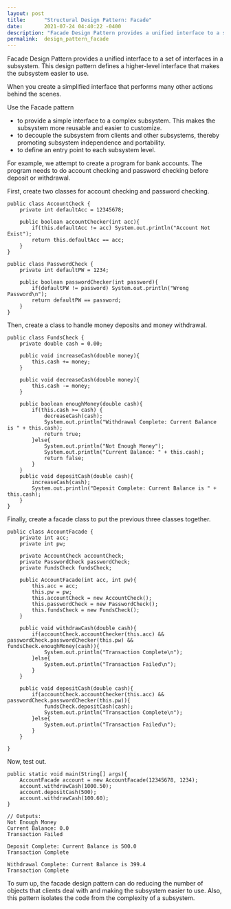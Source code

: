 ```yaml
---
layout: post
title:      "Structural Design Pattern: Facade"
date:       2021-07-24 04:40:22 -0400
description: "Facade Design Pattern provides a unified interface to a set of interfaces in a subsystem. This design pattern defines a higher-level interface that...."
permalink:  design_pattern_facade
---
```


Facade Design Pattern provides a unified interface to a set of interfaces in a subsystem. This design pattern defines a higher-level interface that makes the subsystem easier to use.

When you create a simplified interface that performs many other actions behind the scenes.

Use the Facade pattern
* to provide a simple interface to a complex subsystem. This makes the subsystem more reusable and easier to customize. 
* to decouple the subsystem from clients and other subsystems, thereby promoting subsystem independence and portability.
* to define an entry point to each subsystem level. 

For example, we attempt to create a program for bank accounts.  The program needs to do account checking and password checking before deposit or withdrawal.

First, create two classes for account checking and password checking.

```
public class AccountCheck {
    private int defaultAcc = 12345678;

    public boolean accountChecker(int acc){
        if(this.defaultAcc != acc) System.out.println("Account Not Exist");
        return this.defaultAcc == acc;
    }
}
```

```
public class PasswordCheck {
    private int defaultPW = 1234;

    public boolean passwordChecker(int password){
        if(defaultPW != password) System.out.println("Wrong Password\n");
        return defaultPW == password;
    }
}
```

Then, create a class to handle money deposits and money withdrawal.

```
public class FundsCheck {
    private double cash = 0.00;

    public void increaseCash(double money){
        this.cash += money;
    }

    public void decreaseCash(double money){
        this.cash -= money;
    }

    public boolean enoughMoney(double cash){
        if(this.cash >= cash) {
            decreaseCash(cash);
            System.out.println("Withdrawal Complete: Current Balance is " + this.cash);
            return true;
        }else{
            System.out.println("Not Enough Money");
            System.out.println("Current Balance: " + this.cash);
            return false;
        }
    }
    public void depositCash(double cash){
        increaseCash(cash);
        System.out.println("Deposit Complete: Current Balance is " + this.cash);
    }
}
```

Finally, create a facade class to put the previous three classes together.

```
public class AccountFacade {
    private int acc;
    private int pw;

    private AccountCheck accountCheck;
    private PasswordCheck passwordCheck;
    private FundsCheck fundsCheck;

    public AccountFacade(int acc, int pw){
        this.acc = acc;
        this.pw = pw;
        this.accountCheck = new AccountCheck();
        this.passwordCheck = new PasswordCheck();
        this.fundsCheck = new FundsCheck();
    }

    public void withdrawCash(double cash){
        if(accountCheck.accountChecker(this.acc) && passwordCheck.passwordChecker(this.pw) && fundsCheck.enoughMoney(cash)){
            System.out.println("Transaction Complete\n");
        }else{
            System.out.println("Transaction Failed\n");
        }
    }

    public void depositCash(double cash){
        if(accountCheck.accountChecker(this.acc) && passwordCheck.passwordChecker(this.pw)){
            fundsCheck.depositCash(cash);
            System.out.println("Transaction Complete\n");
        }else{
            System.out.println("Transaction Failed\n");
        }
    }

}
```

Now, test out.

```
public static void main(String[] args){
    AccountFacade account = new AccountFacade(12345678, 1234);
    account.withdrawCash(1000.50);
    account.depositCash(500);
    account.withdrawCash(100.60);
}
```
```
// Outputs:
Not Enough Money
Current Balance: 0.0
Transaction Failed

Deposit Complete: Current Balance is 500.0
Transaction Complete

Withdrawal Complete: Current Balance is 399.4
Transaction Complete
```

To sum up, the facade design pattern can do reducing the number of objects that clients deal with and making the subsystem easier to use.  Also, this pattern isolates the code from the complexity of a subsystem.